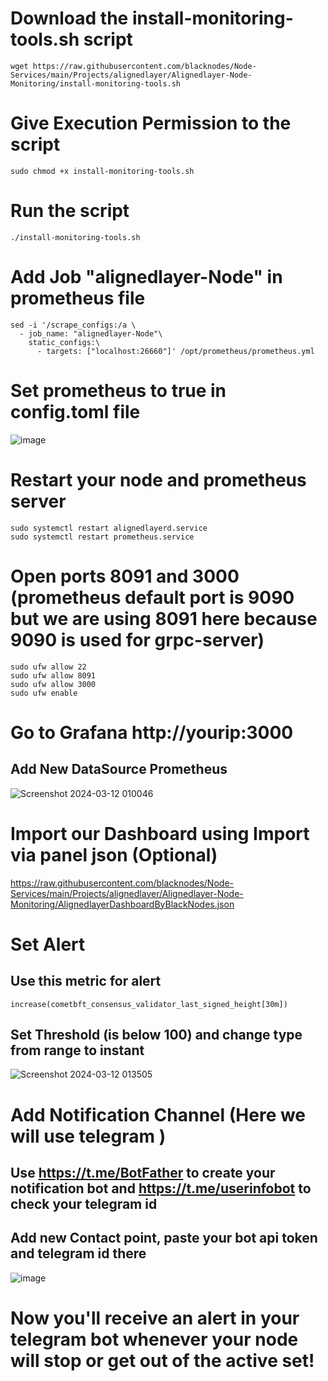 # Download the install-monitoring-tools.sh script
```
wget https://raw.githubusercontent.com/blacknodes/Node-Services/main/Projects/alignedlayer/Alignedlayer-Node-Monitoring/install-monitoring-tools.sh
```
# Give Execution Permission to the script 
```
sudo chmod +x install-monitoring-tools.sh
```

# Run the script 
```
./install-monitoring-tools.sh
```

# Add Job "alignedlayer-Node" in prometheus file 
```
sed -i '/scrape_configs:/a \
  - job_name: "alignedlayer-Node"\
    static_configs:\
      - targets: ["localhost:26660"]' /opt/prometheus/prometheus.yml
```
# Set prometheus to true in config.toml file 
![image](https://github.com/blacknodes/Node-Services/assets/85839823/78fc8d75-9841-45c5-bdc9-89852e8fcca4)

# Restart your node and prometheus server
```
sudo systemctl restart alignedlayerd.service
sudo systemctl restart prometheus.service
```


# Open ports 8091 and 3000 (prometheus default port is 9090 but we are using 8091 here because 9090 is used for grpc-server) 
```
sudo ufw allow 22
sudo ufw allow 8091
sudo ufw allow 3000
sudo ufw enable
```

# Go to Grafana http://yourip:3000
## Add New DataSource Prometheus
![Screenshot 2024-03-12 010046](https://github.com/blacknodes/Node-Services/assets/85839823/c0d0a9f0-a707-4bbc-b08b-0886a996ddfc)

# Import our Dashboard using Import via panel json (Optional)
https://raw.githubusercontent.com/blacknodes/Node-Services/main/Projects/alignedlayer/Alignedlayer-Node-Monitoring/AlignedlayerDashboardByBlackNodes.json

# Set Alert 
## Use this metric for alert 
```
increase(cometbft_consensus_validator_last_signed_height[30m])
```
## Set Threshold (is below 100) and change type from range to instant
![Screenshot 2024-03-12 013505](https://github.com/blacknodes/Node-Services/assets/85839823/ebbcddfc-634b-4ff8-994f-16ad47e882a5)

# Add Notification Channel (Here we will use telegram )
## Use https://t.me/BotFather to create your notification bot and https://t.me/userinfobot to check your telegram id
## Add new Contact point, paste your bot api token and telegram id there
![image](https://github.com/blacknodes/Node-Services/assets/85839823/a8d66cdd-c497-4ffd-814e-f030faff848b)

# Now you'll receive an alert in your telegram bot whenever your node will stop or get out of the active set!
